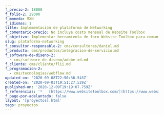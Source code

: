 ```yaml
---
f_precio-2: 18000
f_folio-2: 29300
f_moneda: MXN
f_idiomas: 1
title: Implementación de plataforma de Networking
f_comentario-precio: No incluye costo mensual de Website Toolbox
f_objetivo: Implementar herramienta de foro Website Toolbox para comunidad New Ventures
slug: plataforma-networking
f_consultor-responsable-2: cms/consultores/daniel.md
f_producto: cms/productos/integracion-de-servicio.md
f_software-de-diseno-2:
  - cms/software-de-diseno/adobe-xd.md
f_cliente: cms/cliente/flii.md
f_programacion-2:
  - cms/tecnologias/webflow.md
updated-on: '2020-09-08T22:50:36.543Z'
created-on: '2020-09-03T19:51:27.529Z'
published-on: '2020-12-09T19:19:07.759Z'
f_referencias: '*   [https://www.websitetoolbox.com/](https://www.websitetoolbox.com/)'
f_pago-por-adelantado: false
layout: '[proyectos].html'
tags: proyectos
---
```



